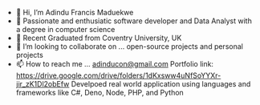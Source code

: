 - 👋 Hi, I’m Adindu Francis Maduekwe
- 👀 Passionate and enthusiatic software developer and Data Analyst with a degree in computer science
- 🌱 Recent Graduated from Coventry University, UK
- 💞️ I’m looking to collaborate on ... open-source projects and personal projects
- 📫 How to reach me ... adinducon@gmail.com
 Portfolio link: https://drive.google.com/drive/folders/1dKxsww4uNfSoYYXr-jir_zK1Dl2obEfw
 Develpoed real world application using languages and frameworks like C#, Deno, Node, PHP, and Python
<!---
francis-del/francis-del is a ✨ special ✨ repository because its `README.md` (this file) appears on your GitHub profile.
You can click the Preview link to take a look at your changes.
--->
